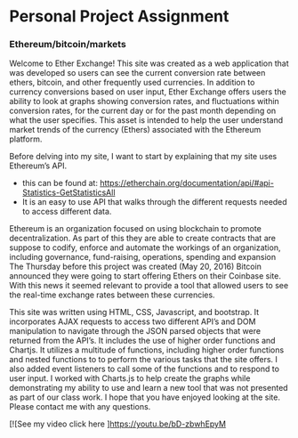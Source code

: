 # Personal Project Assignment
### Ethereum/bitcoin/markets

Welcome to Ether Exchange! This site was created as a web application that was developed so users can see the current conversion rate between ethers, bitcoin, and other frequently used currencies. In addition to currency conversions based on user input, Ether Exchange offers users the ability to look at graphs showing conversion rates, and fluctuations within conversion rates, for the current day or for the past month depending on what the user specifies. This asset is intended to help the user understand market trends of the currency (Ethers) associated with the Ethereum platform.

Before delving into my site, I want to start by explaining that my site uses Ethereum’s API.
  - this  can be found at: https://etherchain.org/documentation/api/#api-Statistics-GetStatisticsAll
  - It is an easy to use API that walks through the different
    requests needed to access different data.

Ethereum is an organization focused on using blockchain to promote decentralization. As part of this they are able to create contracts that are suppose to codify, enforce and automate the workings of an organization, including governance, fund-raising, operations, spending and expansion The Thursday before this project was created (May 20, 2016) Bitcoin announced they were going to start offering Ethers on their Coinbase site. With this news it seemed relevant to provide a tool that allowed users to see the real-time exchange rates between these currencies.

This site was written using HTML, CSS, Javascript, and bootstrap. It incorporates AJAX requests to access two different API’s and DOM manipulation to navigate through the JSON parsed objects that were returned from the API’s. It includes the use of higher order functions and Chartjs. It utilizes a multitude of functions, including higher order functions and nested functions to to perform the various tasks that the site offers. I also added event listeners to call some of the functions and to respond to user input. I worked with Charts.js to help create the graphs while demonstrating my ability to use and learn a new tool that was not presented as part of our class work. I hope that you have enjoyed looking at the site. Please contact me with any questions.

[![See my video click here ]https://youtu.be/bD-zbwhEpyM
